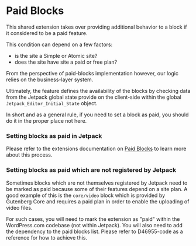 Paid Blocks
===========

This shared extension takes over providing additional behavior to a block if it considered to be a paid feature.

This condition can depend on a few factors: 

* is the site a Simple or Atomic site? 
* does the site have site a paid or free plan? 

From the perspective of paid-blocks implementation however, our logic relies on the business-layer system.

Ultimately, the feature defines the availability of the blocks by checking data from the Jetpack global state provide on the client-side within the global `Jetpack_Editor_Initial_State` object.

In short and as a general rule, if you need to set a block as paid, you should do it in the proper place not here.

### Setting blocks as paid in Jetpack

Please refer to the extensions documentation on [Paid Blocks](extensions/README.md#paid-blocks) to learn more about this process.

### Setting blocks as paid which are not registered by Jetpack

Sometimes blocks which are not themselves registered by Jetpack need to be marked as paid because some of their features depend on a site plan. A good example of this is the `core/video` block which is provided by Gutenberg Core and requires a paid plan in order to enable the uploading of video files.

For such cases, you will need to mark the extension as "paid" within the WordPress.com codebase (not within Jetpack). You will also need to add the dependency to the paid blocks list. Please refer to D46955-code as a reference for how to achieve this.
